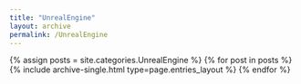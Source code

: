 ```yaml
---
title: "UnrealEngine"
layout: archive
permalink: /UnrealEngine
---
```


{% assign posts = site.categories.UnrealEngine %}
{% for post in posts %} {% include archive-single.html type=page.entries_layout %} {% endfor %}